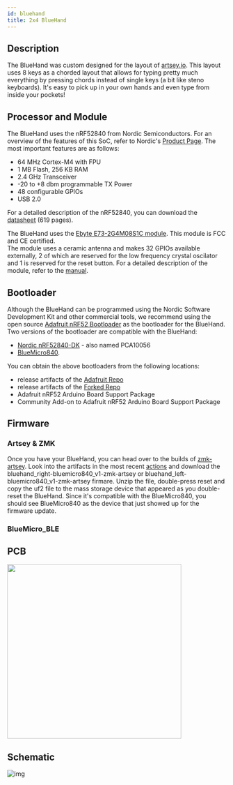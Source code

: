 ```yaml
---
id: bluehand
title: 2x4 BlueHand
---
```


## Description

The BlueHand was custom designed for the layout of [artsey.io](https://www.artsey.io/).  This layout uses 8 keys as a chorded layout that allows for typing pretty much everything by pressing chords instead of single keys (a bit like steno keyboards).
It's easy to pick up in your own hands and even type from inside your pockets!

## Processor and Module

The BlueHand uses the nRF52840 from Nordic Semiconductors. For an overview of the features of this SoC, refer to Nordic's [Product Page](https://www.nordicsemi.com/Products/Low-power-short-range-wireless/nRF52840).  The most important features are as follows:

* 64 MHz Cortex-M4 with FPU
* 1 MB Flash, 256 KB RAM
* 2.4 GHz Transceiver
* -20 to +8 dbm programmable TX Power
* 48 configurable GPIOs
* USB 2.0

For a detailed description of the nRF52840, you can download the [datasheet](https://infocenter.nordicsemi.com/pdf/nRF52840_PS_v1.1.pdf) (619 pages).

The BlueHand uses the [Ebyte E73-2G4M08S1C module](https://s.click.aliexpress.com/e/_dWxR3nN). This module is FCC and CE certified.  
The module uses a ceramic antenna and makes 32 GPIOs available externally, 2 of which are reserved for the low frequency crystal oscilator and 1 is reserved for the reset button.
For a detailed description of the module, refer to the [manual](http://www.ebyte.com/en/downpdf.aspx?id=445).

## Bootloader

Although the BlueHand can be programmed using the Nordic Software Development Kit and other commercial tools, we recommend using the open source [Adafruit nRF52 Bootloader](https://github.com/adafruit/Adafruit_nRF52_Bootloader) as the bootloader for the BlueHand.  Two versions of the bootloader are compatible with the BlueHand:

* [Nordic nRF52840-DK](https://www.nordicsemi.com/Software-and-Tools/Development-Kits/nRF52840-DK) - also named PCA10056
* [BlueMicro840](http://nrf52.jpconstantineau.com/docs/bluemicro840_v1).

You can obtain the above bootloaders from the following locations:

* release artifacts of the [Adafruit Repo](https://github.com/adafruit/Adafruit_nRF52_Bootloader/releases)
* release artifacts of the [Forked Repo](https://github.com/jpconstantineau/Adafruit_nRF52_Bootloader/releases)
* Adafruit nRF52 Arduino Board Support Package
* Community Add-on to Adafruit nRF52 Arduino Board Support Package

## Firmware

### Artsey & ZMK

Once you have your BlueHand, you can head over to the builds of [zmk-artsey](https://github.com/artseyio/zmk-artsey).  Look into the artifacts in the most recent [actions](https://github.com/artseyio/zmk-artsey/actions) and download the bluehand_right-bluemicro840_v1-zmk-artsey or bluehand_left-bluemicro840_v1-zmk-artsey firmare. Unzip the file, double-press reset and copy the uf2 file to the mass storage device that appeared as you double-reset the BlueHand.  Since it's compatible with the BlueMicro840, you should see BlueMicro840 as the device that just showed up for the firmware update.  

### BlueMicro_BLE

## PCB

<img src="http://nrf52.jpconstantineau.com/img/pcb_bluehand_0.2.svg" width="400" /> 


## Schematic

![img](http://nrf52.jpconstantineau.com/img/schematic_bluehand_0.1.png)